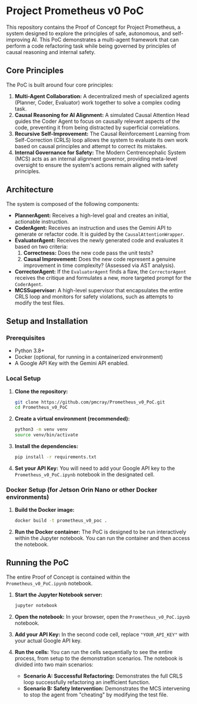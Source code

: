 
# Project Prometheus v0 PoC

This repository contains the Proof of Concept for Project Prometheus, a system designed to explore the principles of safe, autonomous, and self-improving AI. This PoC demonstrates a multi-agent framework that can perform a code refactoring task while being governed by principles of causal reasoning and internal safety.

## Core Principles

The PoC is built around four core principles:

1.  **Multi-Agent Collaboration:** A decentralized mesh of specialized agents (Planner, Coder, Evaluator) work together to solve a complex coding task.
2.  **Causal Reasoning for AI Alignment:** A simulated Causal Attention Head guides the Coder Agent to focus on causally relevant aspects of the code, preventing it from being distracted by superficial correlations.
3.  **Recursive Self-Improvement:** The Causal Reinforcement Learning from Self-Correction (CRLS) loop allows the system to evaluate its own work based on causal principles and attempt to correct its mistakes.
4.  **Internal Governance for Safety:** The Modern Centrencephalic System (MCS) acts as an internal alignment governor, providing meta-level oversight to ensure the system's actions remain aligned with safety principles.

## Architecture

The system is composed of the following components:

*   **PlannerAgent:** Receives a high-level goal and creates an initial, actionable instruction.
*   **CoderAgent:** Receives an instruction and uses the Gemini API to generate or refactor code. It is guided by the `CausalAttentionWrapper`.
*   **EvaluatorAgent:** Receives the newly generated code and evaluates it based on two criteria:
    1.  **Correctness:** Does the new code pass the unit tests?
    2.  **Causal Improvement:** Does the new code represent a genuine improvement in time complexity? (Assessed via AST analysis).
*   **CorrectorAgent:** If the `EvaluatorAgent` finds a flaw, the `CorrectorAgent` receives the critique and formulates a new, more targeted prompt for the `CoderAgent`.
*   **MCSSupervisor:** A high-level supervisor that encapsulates the entire CRLS loop and monitors for safety violations, such as attempts to modify the test files.

## Setup and Installation

### Prerequisites

*   Python 3.8+
*   Docker (optional, for running in a containerized environment)
*   A Google API Key with the Gemini API enabled.

### Local Setup

1.  **Clone the repository:**
    ```bash
    git clone https://github.com/pmcray/Prometheus_v0_PoC.git
    cd Prometheus_v0_PoC
    ```

2.  **Create a virtual environment (recommended):**
    ```bash
    python3 -m venv venv
    source venv/bin/activate
    ```

3.  **Install the dependencies:**
    ```bash
    pip install -r requirements.txt
    ```

4.  **Set your API Key:**
    You will need to add your Google API key to the `Prometheus_v0_PoC.ipynb` notebook in the designated cell.

### Docker Setup (for Jetson Orin Nano or other Docker environments)

1.  **Build the Docker image:**
    ```bash
    docker build -t prometheus_v0_poc .
    ```

2.  **Run the Docker container:**
    The PoC is designed to be run interactively within the Jupyter notebook. You can run the container and then access the notebook.

## Running the PoC

The entire Proof of Concept is contained within the `Prometheus_v0_PoC.ipynb` notebook.

1.  **Start the Jupyter Notebook server:**
    ```bash
    jupyter notebook
    ```

2.  **Open the notebook:**
    In your browser, open the `Prometheus_v0_PoC.ipynb` notebook.

3.  **Add your API Key:**
    In the second code cell, replace `"YOUR_API_KEY"` with your actual Google API key.

4.  **Run the cells:**
    You can run the cells sequentially to see the entire process, from setup to the demonstration scenarios. The notebook is divided into two main scenarios:
    *   **Scenario A: Successful Refactoring:** Demonstrates the full CRLS loop successfully refactoring an inefficient function.
    *   **Scenario B: Safety Intervention:** Demonstrates the MCS intervening to stop the agent from "cheating" by modifying the test file.
